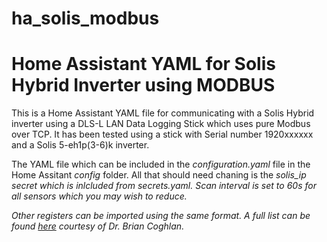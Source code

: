 # ha_solis_modbus
<H1>Home Assistant YAML for Solis Hybrid Inverter using MODBUS</H1>

This is a Home Assistant YAML file for communicating with a Solis Hybrid inverter using a DLS-L LAN Data Logging Stick which uses pure Modbus over TCP. It has been tested using a stick with Serial number 1920xxxxxx and a Solis 5-eh1p(3-6)k inverter.

The YAML file which can be included in the <i>configuration.yaml</i> file in the Home Assitant <i>config</i> folder. All that should need chaning is the <i>solis_ip</ip> secret which is inlcluded from <i>secrets.yaml</i>. Scan interval is set to 60s for all sensors which you may wish to reduce.

Other registers can be imported using the same format. A full list can be found [here](https://www.scss.tcd.ie/Brian.Coghlan/Elios4you/RS485_MODBUS-Hybrid-BACoghlan-201811228-1854.pdf) courtesy of Dr. Brian Coghlan.
